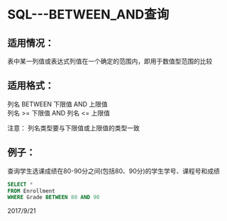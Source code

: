 # SQL---BETWEEN_AND查询

## 适用情况：  
表中某一列值或表达式列值在一个确定的范围内，即用于数值型范围的比较  

## 适用格式：  
列名 BETWEEN 下限值 AND 上限值  
列名 >= 下限值 AND 列名 <= 上限值  

注意： 列名类型要与下限值或上限值的类型一致  

## 例子：
查询学生选课成绩在80-90分之间(包括80、90分)的学生学号、课程号和成绩  
```sql
SELECT *
FROM Enrollment
WHERE Grade BETWEEN 80 AND 90
```


2017/9/21  
